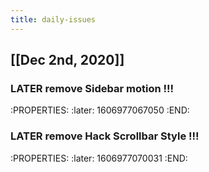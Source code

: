 ```yaml
---
title: daily-issues
---
```


## [[Dec 2nd, 2020]] 
### LATER remove Sidebar motion !!!
:PROPERTIES:
:later: 1606977067050
:END:
### LATER remove Hack Scrollbar Style !!!
:PROPERTIES:
:later: 1606977070031
:END:
